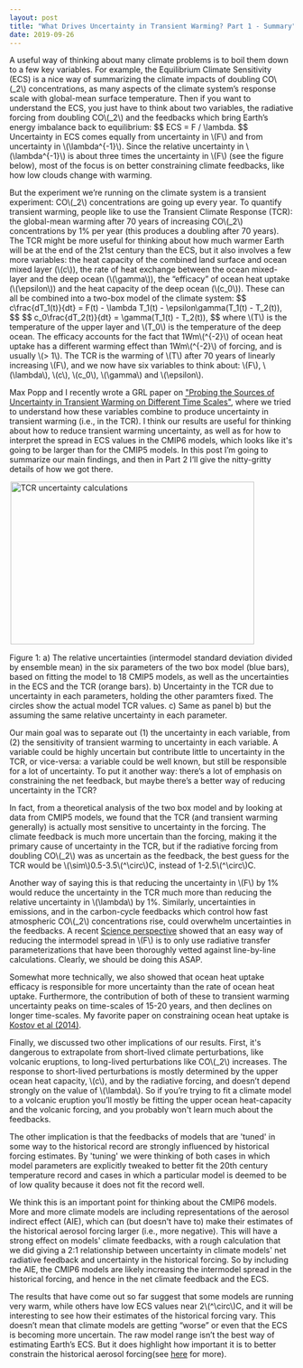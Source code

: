 ```yaml
---
layout: post
title: "What Drives Uncertainty in Transient Warming? Part 1 - Summary"
date: 2019-09-26
---
```


<p>A useful way of thinking about many climate problems is to boil them down to a few key variables. For example, the Equilibrium Climate Sensitivity (ECS) is a nice way of summarizing the climate impacts of doubling CO\(_2\) concentrations, as many aspects of the climate system’s response scale with global-mean surface temperature. Then if you want to understand the ECS, you just have to think about two variables, the radiative forcing from doubling CO\(_2\) and the feedbacks which bring Earth’s energy imbalance back to equilibrium:
$$
ECS = F / \lambda.
$$
Uncertainty in ECS comes equally from uncertainty in \(F\) and from uncertainty in \(\lambda^{-1}\). Since the relative uncertainty in \(\lambda^{-1}\) is about three times the uncertainty in \(F\) (see the figure below), most of the focus is on better constraining climate feedbacks, like how low clouds change with warming.</p>

<p>But the experiment we’re running on the climate system is a transient experiment: CO\(_2\) concentrations are going up every year. To quantify transient warming, people like to use the Transient Climate Response (TCR): the global-mean warming after 70 years of increasing CO\(_2\) concentrations by 1% per year (this produces a doubling after 70 years). The TCR might be more useful for thinking about how much warmer Earth will be at the end of the 21st century than the ECS, but it also involves a few more variables: the heat capacity of the combined land surface and ocean mixed layer (\(c\)), the rate of heat exchange between the ocean mixed-layer and the deep ocean (\(\gamma\)), the “efficacy” of ocean heat uptake (\(\epsilon\)) and the heat capacity of the deep ocean (\(c_0\)). These can all be combined into a two-box model of the climate system:
$$
c\frac{dT_1(t)}{dt} = F(t) - \lambda T_1(t) - \epsilon\gamma(T_1(t) - T_2(t)),  
$$
$$
c_0\frac{dT_2(t)}{dt} = \gamma(T_1(t) - T_2(t)), 
$$
where \(T\) is the temperature of the upper layer and \(T_0\) is the temperature of the deep ocean. The efficacy accounts for the fact that 1Wm\(^{-2}\) of ocean heat uptake has a different warming effect than 1Wm\(^{-2}\) of forcing, and is usually \(> 1\). The TCR is the warming of \(T\) after 70 years of linearly increasing \(F\), and we now have six variables to think about: \(F\), \(\lambda\), \(c\), \(c_0\), \(\gamma\) and \(\epsilon\).</p>

<p>Max Popp and I recently wrote a GRL paper on <a href="https://agupubs.onlinelibrary.wiley.com/doi/10.1029/2019GL084018">"Probing the Sources of Uncertainty in Transient Warming on Different Time Scales"</a>, where we tried to understand how these variables combine to produce uncertainty in transient warming (i.e., in the TCR). I think our results are useful for thinking about how to reduce transient warming uncertainty, as well as for how to interpret the spread in ECS values in the CMIP6 models, which looks like it's going to be larger than for the CMIP5 models. In this post I’m going to summarize our main findings, and then in Part 2 I’ll give the nitty-gritty details of how we got there.</p>

<img src="http://nicklutsko.github.io/notes/images/eps_TCR_uncertainty_comp.png" alt="TCR uncertainty calculations" style="position:absolute; left:230px; width:432px;height:288px;" class="center">
<br /><br /><br /><br /><br /><br /><br /><br /><br /><br /><br /><br /><br /><br /><br /><br /><br />
<p>Figure 1: a) The relative uncertainties (intermodel standard deviation divided by ensemble mean) in the six parameters of the two box model (blue bars), based on fitting the model to 18 CMIP5 models, as well as the uncertainties in the ECS and the TCR (orange bars). b) Uncertainty in the TCR due to uncertainty in each parameters, holding the other paramters fixed. The circles show the actual model TCR values. c) Same as panel b) but the assuming the same relative uncertainty in each parameter.</p>

<p>Our main goal was to separate out (1) the uncertainty in each variable, from (2) the sensitivity of transient warming to uncertainty in each variable. A variable could be highly uncertain but contribute little to uncertainty in the TCR, or vice-versa: a variable could be well known, but still be responsible for a lot of uncertainty. To put it another way: there’s a lot of emphasis on constraining the net feedback, but maybe there’s a better way of reducing uncertainty in the TCR?</p>

<p>In fact, from a theoretical analysis of the two box model and by looking at data from CMIP5 models, we found that the TCR (and transient warming generally) is actually most sensitive to uncertainty in the forcing. The climate feedback is much more uncertain than the forcing, making it the primary cause of uncertainty in the TCR, but if the radiative forcing from doubling CO\(_2\) was as uncertain as the feedback, the best guess for the TCR would be \(\sim\)0.5-3.5\(^\circ\)C, instead of 1-2.5\(^\circ\)C. </p>

<p>Another way of saying this is that reducing the uncertainty in \(F\) by 1% would reduce the uncertainty in the TCR much more than reducing the relative uncertainty in \(\lambda\) by 1%. Similarly, uncertainties in emissions, and in the carbon-cycle feedbacks which control how fast atmospheric CO\(_2\) concentrations rise, could overwhelm uncertainties in the feedbacks. A recent <a href="https://science.sciencemag.org/content/361/6400/326.summary">Science perspective</a> showed that an easy way of reducing the intermodel spread in \(F\) is to only use radiative transfer parameterizations that have been thoroughly vetted against line-by-line calculations. Clearly, we should be doing this ASAP.</p>

<p>Somewhat more technically, we also showed that ocean heat uptake efficacy is responsible for more uncertainty than the rate of ocean heat uptake. Furthermore, the contribution of both of these to transient warming uncertainty peaks on time-scales of 15-20 years, and then declines on longer time-scales. My favorite paper on constraining ocean heat uptake is <a href="https://agupubs.onlinelibrary.wiley.com/doi/full/10.1002/2013GL058998">Kostov et al (2014)</a>. </p> 

<p>Finally, we discussed two other implications of our results. First, it's dangerous to extrapolate from short-lived climate perturbations, like volcanic eruptions, to long-lived perturbations like CO\(_2\) increases. The response to short-lived perturbations is mostly determined by the upper ocean heat capacity, \(c\), and by the radiative forcing, and doesn’t depend strongly on the value of \(\lambda\). So if you’re trying to fit a climate model to a volcanic eruption you’ll mostly be fitting the upper ocean heat-capacity and the volcanic forcing, and you probably won't learn much about the feedbacks.</p> 

<p>The other implication is that the feedbacks of models that are 'tuned' in some way to the historical record are strongly influenced by historical forcing estimates. By 'tuning' we were thinking of both cases in which model parameters are explicitly tweaked to better fit the 20th century temperature record and cases in which a particular model is deemed to be of low quality because it does not fit the record well.</p>

<p>We think this is an important point for thinking about the CMIP6 models. More and more climate models are including representations of the aerosol indirect effect (AIE), which can (but doesn't have to) make their estimates of the historical aerosol forcing larger (i.e., more negative). This will have a strong effect on models' climate feedbacks, with a rough calculation that we did giving a 2:1 relationship between uncertainty in climate models' net radiative feedback and uncertainty in the historical forcing. So by including the AIE, the CMIP6 models are likely increasing the intermodel spread in the historical forcing, and hence in the net climate feedback and the ECS.</p> 

<p>The results that have come out so far suggest that some models are running very warm, while others have low ECS values near 2\(^\circ\)C, and it will be interesting to see how their estimates of the historical forcing vary. This doesn’t mean that climate models are getting “worse” or even that the ECS is becoming more uncertain. The raw model range isn’t the best way of estimating Earth’s ECS. But it does highlight how important it is to better constrain the historical aerosol forcing(see <a href="https://nicklutsko.github.io/blog/2018/03/21/Aerosol-Forcing">here</a> for more).</p> 

